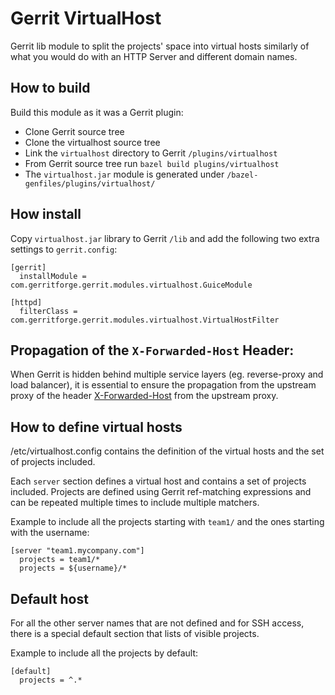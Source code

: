 # Gerrit VirtualHost

Gerrit lib module to split the projects' space into virtual hosts
similarly of what you would do with an HTTP Server and different
domain names.

## How to build

Build this module as it was a Gerrit plugin:

- Clone Gerrit source tree
- Clone the virtualhost source tree
- Link the ```virtualhost``` directory to Gerrit ```/plugins/virtualhost```
- From Gerrit source tree run ```bazel build plugins/virtualhost```
- The ```virtualhost.jar``` module is generated under ```/bazel-genfiles/plugins/virtualhost/```

## How install

Copy ```virtualhost.jar``` library to Gerrit ```/lib``` and add the following
two extra settings to ```gerrit.config```:

```
[gerrit]
  installModule = com.gerritforge.gerrit.modules.virtualhost.GuiceModule

[httpd]
  filterClass = com.gerritforge.gerrit.modules.virtualhost.VirtualHostFilter
```

## Propagation of the `X-Forwarded-Host` Header:

When Gerrit is hidden behind multiple service layers (eg. reverse-proxy and
load balancer), it is essential to ensure the propagation from the upstream
proxy of the header [X-Forwarded-Host](https://www.rfc-editor.org/rfc/rfc7239.html)
from the upstream proxy.

## How to define virtual hosts

/etc/virtualhost.config contains the definition of the virtual
hosts and the set of projects included.

Each ```server``` section defines a virtual host and contains a set of projects
included. Projects are defined using Gerrit ref-matching expressions and can
be repeated multiple times to include multiple matchers.

Example to include all the projects starting with ```team1/``` and the ones
starting with the username:

```
[server "team1.mycompany.com"]
  projects = team1/*
  projects = ${username}/*
```

## Default host

For all the other server names that are not defined and for SSH access, there
is a special default section that lists of visible projects.

Example to include all the projects by default:

```
[default]
  projects = ^.*
```
